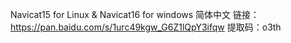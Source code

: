 Navicat15 for Linux & Navicat16 for windows 简体中文
链接：https://pan.baidu.com/s/1urc49kgw_G6Z1lQpY3ifqw 
提取码：o3th 

